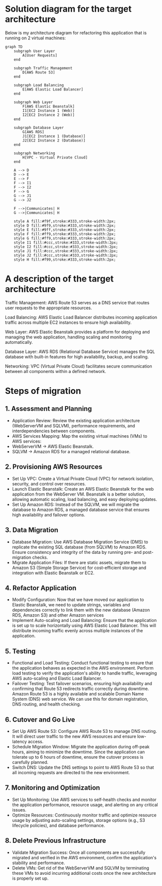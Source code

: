 # Solution diagram for the target architecture
Below is my architecture diagram for refactoring this application that is running on 2 virtual machines: 

```mermaid
graph TD
    subgraph User Layer
        A[User Requests]
    end

    subgraph Traffic Management
        D[AWS Route 53]
    end

    subgraph Load Balancing
        E[AWS Elastic Load Balancer]
    end

    subgraph Web Layer
        F[AWS Elastic Beanstalk]
        I1[EC2 Instance 1 (Web)]
        I2[EC2 Instance 2 (Web)]
    end

    subgraph Database Layer
        G[AWS RDS]
        J1[EC2 Instance 1 (Database)]
        J2[EC2 Instance 2 (Database)]
    end

    subgraph Networking
        H[VPC - Virtual Private Cloud]
    end

    A --> D
    D --> E
    E --> F
    F --> I1
    F --> I2
    F --> G
    G --> J1
    G --> J2

    F -->|Communicates| H
    G -->|Communicates| H

    style A fill:#f9f,stroke:#333,stroke-width:2px;
    style D fill:#9f9,stroke:#333,stroke-width:2px;
    style E fill:#9ff,stroke:#333,stroke-width:2px;
    style F fill:#ff9,stroke:#333,stroke-width:2px;
    style G fill:#ff9,stroke:#333,stroke-width:2px;
    style I1 fill:#ccc,stroke:#333,stroke-width:2px;
    style I2 fill:#ccc,stroke:#333,stroke-width:2px;
    style J1 fill:#ccc,stroke:#333,stroke-width:2px;
    style J2 fill:#ccc,stroke:#333,stroke-width:2px;
    style H fill:#f99,stroke:#333,stroke-width:2px;
```
# A description of the target architecture

Traffic Management: AWS Route 53 serves as a DNS service that routes user requests to the appropriate resources.

Load Balancing: AWS Elastic Load Balancer distributes incoming application traffic across multiple EC2 instances to ensure high availability.

Web Layer: AWS Elastic Beanstalk provides a platform for deploying and managing the web application, handling scaling and monitoring automatically.

Database Layer: AWS RDS (Relational Database Service) manages the SQL database with built-in features for high availability, backup, and scaling.

Networking: VPC (Virtual Private Cloud) facilitates secure communication between all components within a defined network.

# Steps of migration

## 1. Assessment and Planning
- Application Review: Review the existing application architecture (WebServerVM and SQLVM), performance requirements, and interdependencies between components.
- AWS Services Mapping: Map the existing virtual machines (VMs) to AWS services:
- WebServerVM → AWS Elastic Beanstalk.
- SQLVM → Amazon RDS for a managed relational database.
## 2. Provisioning AWS Resources
- Set Up VPC: Create a Virtual Private Cloud (VPC) for network isolation, security, and control over resources.
- Launch Elastic Beanstalk: Create an AWS Elastic Beanstalk for the web application from the WebServer VM. Beanstalk is a better solution, allowing automatic scaling, load balancing, and easy deploying updates.
- Set Up Amazon RDS: Instead of the SQLVM, we will migrate the database to Amazon RDS, a managed database service that ensures high availability and failover options.
## 3. Data Migration
- Database Migration:
Use AWS Database Migration Service (DMS) to replicate the existing SQL database (from SQLVM) to Amazon RDS.
Ensure consistency and integrity of the data by running pre- and post-migration checks.
- Migrate Application Files:
If there are static assets, migrate them to Amazon S3 (Simple Storage Service) for cost-efficient storage and integration with Elastic Beanstalk or EC2.
## 4. Refactor Application
- Modify Configuration: Now that we have moved our application to Elastic Beanstalk, we need to update strings, variables and dependencies correctly to link them with the new database (Amazon RDS, Amazon S3) and other Amazon services 
- Implement Auto-scaling and Load Balancing:
Ensure that the application is set up to scale horizontally using AWS Elastic Load Balancer. This will distribute incoming traffic evenly across multiple instances of the application. 
## 5. Testing
- Functional and Load Testing:
Conduct functional testing to ensure that the application behaves as expected in the AWS environment.
Perform load testing to verify the application's ability to handle traffic, leveraging AWS auto-scaling and Elastic Load Balancer.
- Failover Testing:
Test failover scenarios, ensuring high availability and confirming that Route 53 redirects traffic correctly during downtime. Amazon Route 53 is a highly available and scalable Domain Name System (DNS) web service. We can use this for domain registration, DNS routing, and health checking.
## 6. Cutover and Go Live
- Set Up AWS Route 53:
Configure AWS Route 53 to manage DNS routing. It will direct user traffic to the new AWS resources and ensure low-latency access.
- Schedule Migration Window:
Migrate the application during off-peak hours, aiming to minimize the downtime. Since the application can tolerate up to 6 hours of downtime, ensure the cutover process is carefully planned.
- Switch DNS:
Update the DNS settings to point to AWS Route 53 so that all incoming requests are directed to the new environment.
## 7. Monitoring and Optimization
- Set Up Monitoring:
Use AWS services to self-health checks and monitor the application performance, resource usage, and alerting on any critical issues.
- Optimize Resources:
Continuously monitor traffic and optimize resource usage by adjusting auto-scaling settings, storage options (e.g., S3 lifecycle policies), and database performance.
## 8. Delete Previous Infrastructure
- Validate Migration Success:
Once all components are successfully migrated and verified in the AWS environment, confirm the application's stability and performance.
- Delete VMs:
Get rid of the WebServerVM and SQLVM by terminating these VMs to avoid incurring additional costs once the new architecture is properly set up. 

